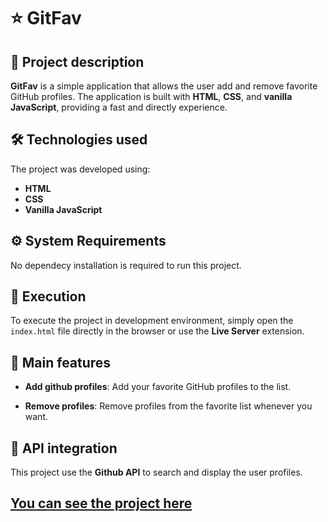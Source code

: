 # ⭐ GitFav

## 📖 Project description

**GitFav** is a simple application that allows the user add and remove favorite GitHub profiles. The application is built with **HTML**, **CSS**, and **vanilla JavaScript**, providing a fast and directly experience.

## 🛠️ Technologies used

The project was developed using:

- **HTML**
- **CSS**
- **Vanilla JavaScript**

## ⚙️ System Requirements

No dependecy installation is required to run this project.

## 🚀 Execution

To execute the project in development environment, simply open the `index.html` file directly in the browser or use the **Live Server** extension.

## 🌟 Main features

- **Add github profiles**: Add your favorite GitHub profiles to the list.

- **Remove profiles**: Remove profiles from the favorite list whenever you want.

## 🔗 API integration

This project use the **Github API** to search and display the user profiles.

## [You can see the project here](https://githubfavorite.netlify.app/)